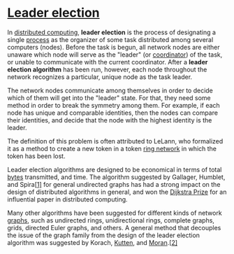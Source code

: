 # [Leader election](https://en.wikipedia.org/wiki/Leader_election)

In [distributed computing](https://en.wikipedia.org/wiki/Distributed_computing), **leader election** is the process of designating a single [process](https://en.wikipedia.org/wiki/Process_(computing)) as the organizer of some task distributed among several computers (nodes). Before the task is begun, all network nodes are either unaware which node will serve as the "leader" (or [coordinator](https://en.wikipedia.org/wiki/Distributed_computing#Coordinator_election)) of the task, or unable to communicate with the current coordinator. After a **leader election algorithm** has been run, however, each node throughout the network recognizes a particular, unique node as the task leader.

The network nodes communicate among themselves in order to decide which of them will get into the "leader" state. For that, they need some method in order to break the symmetry among them. For example, if each node has unique and comparable identities, then the nodes can compare their identities, and decide that the node with the highest identity is the leader.

The definition of this problem is often attributed to LeLann, who formalized it as a method to create a new token in a token [ring network](https://en.wikipedia.org/wiki/Ring_network) in which the token has been lost.

Leader election algorithms are designed to be economical in terms of total [bytes](https://en.wikipedia.org/wiki/Byte) transmitted, and time. The algorithm suggested by Gallager, Humblet, and Spira[[1\]](https://en.wikipedia.org/wiki/Leader_election#cite_note-1) for general undirected graphs has had a strong impact on the design of distributed algorithms in general, and won the [Dijkstra Prize](https://en.wikipedia.org/wiki/Dijkstra_Prize) for an influential paper in distributed computing.

Many other algorithms have been suggested for different kinds of network [graphs](https://en.wikipedia.org/wiki/Graph_(discrete_mathematics)), such as undirected rings, unidirectional rings, complete graphs, grids, directed Euler graphs, and others. A general method that decouples the issue of the graph family from the design of the leader election algorithm was suggested by Korach, [Kutten](https://en.wikipedia.org/wiki/Shay_Kutten), and [Moran](https://en.wikipedia.org/wiki/Shlomo_Moran).[[2\]](https://en.wikipedia.org/wiki/Leader_election#cite_note-2)

